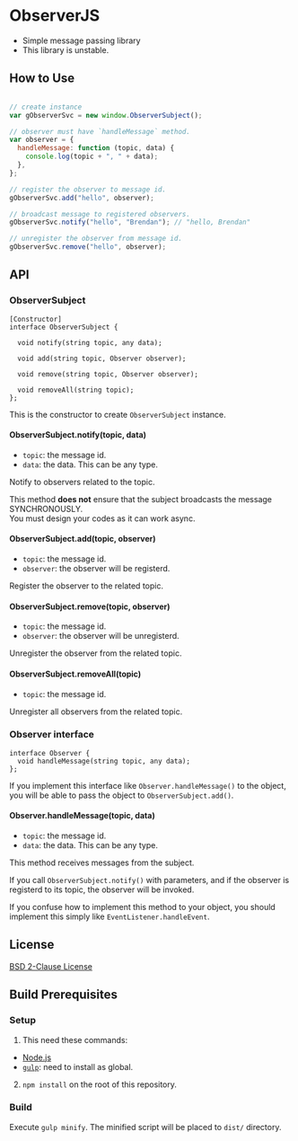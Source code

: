 # ObserverJS
* Simple message passing library
* This library is unstable.

## How to Use
```javascript

// create instance
var gObserverSvc = new window.ObserverSubject();

// observer must have `handleMessage` method.
var observer = {
  handleMessage: function (topic, data) {
    console.log(topic + ", " + data);
  },
};

// register the observer to message id.
gObserverSvc.add("hello", observer);

// broadcast message to registered observers.
gObserverSvc.notify("hello", "Brendan"); // "hello, Brendan"

// unregister the observer from message id.
gObserverSvc.remove("hello", observer);

```

## API

### ObserverSubject
```idl
[Constructor]
interface ObserverSubject {

  void notify(string topic, any data);

  void add(string topic, Observer observer);

  void remove(string topic, Observer observer);

  void removeAll(string topic);
};
```

This is the constructor to create `ObserverSubject` instance.

#### ObserverSubject.notify(topic, data)
- `topic`: the message id.
- `data`: the data. This can be any type.

Notify to observers related to the topic.

This method **does not** ensure that the subject broadcasts the message SYNCHRONOUSLY.  
You must design your codes as it can work async.

#### ObserverSubject.add(topic, observer)
- `topic`: the message id.
- `observer`: the observer will be registerd.

Register the observer to the related topic.

#### ObserverSubject.remove(topic, observer)
- `topic`: the message id.
- `observer`: the observer will be unregisterd.

Unregister the observer from the related topic.

#### ObserverSubject.removeAll(topic)
- `topic`: the message id.

Unregister all observers from the related topic.

### Observer interface
```idl
interface Observer {
  void handleMessage(string topic, any data);
};
```

If you implement this interface like `Observer.handleMessage()` to the object,
you will be able to pass the object to `ObserverSubject.add()`.

#### Observer.handleMessage(topic, data)
- `topic`: the message id.
- `data`: the data. This can be any type.

This method receives messages from the subject.

If you call `ObserverSubject.notify()` with parameters,
and if the observer is registerd to its topic,
the observer will be invoked.

If you confuse how to implement this method to your object,
you should implement this simply like `EventListener.handleEvent`.


## License
[BSD 2-Clause License](http://opensource.org/licenses/BSD-2-Clause)

## Build Prerequisites
### Setup
1. This need these commands:
  - [Node.js](http://nodejs.org/)
  - [`gulp`](https://npmjs.org/package/gulp): need to install as global.
2. `npm install` on the root of this repository.

### Build
Execute `gulp minify`. The minified script will be placed to `dist/` directory.
